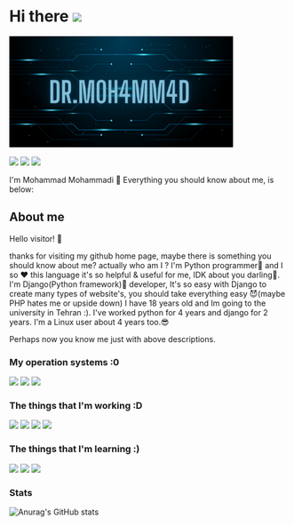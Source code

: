# Hi there <img src="https://raw.githubusercontent.com/MartinHeinz/MartinHeinz/master/wave.gif" width="30px">

<!--
**DrM0h4MM4d/DrM0h4MM4d** is a ✨ _special_ ✨ repository because its `README.md` (this file) appears on your GitHub profile.

Here are some ideas to get you started:

- 🔭 I’m currently working on ...
- 🌱 I’m currently learning ...
- 👯 I’m looking to collaborate on ...
- 🤔 I’m looking for help with ...
- 💬 Ask me about ...
- 📫 How to reach me: ...
- 😄 Pronouns: ...
- ⚡ Fun fact: ...
-->

<img src="https://github.com/DrM0h4MM4d/DrM0h4MM4d/blob/master/Dr.M0h4MM4d-new.png" width=80% height="200" style="margin: auto !important">

[![](https://img.shields.io/badge/-github-black?style=for-the-badge&logo=github)](https://github.com/DrM0h4MM4d)
[![](https://img.shields.io/badge/-linkedin-blue?style=for-the-badge&logo=linkedin)](https://www.linkedin.com/in/mohammad-mohammadi-a62aab245)
[![](https://img.shields.io/badge/-gmail-white?style=for-the-badge&logo=gmail)](mailto:mohammaddevelopermail@gmail.com)



I'm Mohammad Mohammadi 👀
Everything you should know about me, is below:

## About me
Hello visitor! 👋

thanks for visiting my github home page, maybe there is something you should know about me? actually who am I ?
I'm Python programmer🐍 and I so ❤️ this language it's so helpful & useful for me, IDK about you darling🤷.
I'm Django(Python framework)👀 developer, It's so easy with Django to create many types of website's, you should take everything easy 😈(maybe PHP hates me or upside down)
I have 18 years old and Im going to the university in Tehran :).
I've worked python for 4 years and django for 2 years. I'm a Linux user about 4 years too.😎

Perhaps now you know me just with above descriptions.

### My operation systems :0
[![](https://img.shields.io/badge/-opensuse-inactive?style=for-the-badge&logo=opensuse)](https://opensuse.org/)
[![](https://img.shields.io/badge/-archlinux-informational?style=for-the-badge&logo=archlinux)](https://archlinux.org/)
[![](https://img.shields.io/badge/-ubuntu-orange?style=for-the-badge&logo=ubuntu)](https://ubuntu.com/)


### The things that I'm working :D
[![](https://img.shields.io/badge/-python-blue?style=for-the-badge&logo=python)](https://python.org/)
[![](https://img.shields.io/badge/-django-success?style=for-the-badge&logo=django)](https://django.org/)
[![](https://img.shields.io/badge/-django%20rest%20framework-red?style=for-the-badge&logo=django)](https://django-rest-framework.org/)
[![](https://img.shields.io/badge/-GraphQL-purple?style=for-the-badge&logo=graphql)](https://django-rest-framework.org/)


### The things that I'm learning :)
[![](https://img.shields.io/badge/-vue-green?style=for-the-badge&logo=vue.js)](https://vuejs.org/)
[![](https://img.shields.io/badge/-docker-blue?style=for-the-badge&logo=docker)](https://www.docker.com)
[![](https://img.shields.io/badge/-postgreSQL-blue?style=for-the-badge&logo=postgresql)](https://postgresql.org)


### Stats
![Anurag's GitHub stats](https://github-readme-stats.vercel.app/api?username=DrM0h4MM4d&theme=blueberry&show_icons=true)
